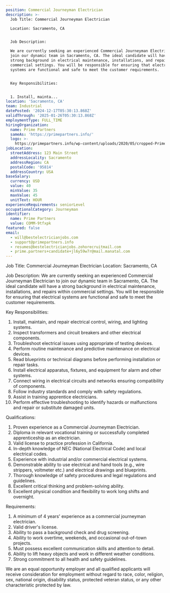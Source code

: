 ```yaml
---
position: Commercial Journeyman Electrician
description: >-
  Job Title: Commercial Journeyman Electrician

  Location: Sacramento, CA


  Job Description:

  We are currently seeking an experienced Commercial Journeyman Electrician to
  join our dynamic team in Sacramento, CA. The ideal candidate will have a
  strong background in electrical maintenance, installations, and repairs within
  commercial settings. You will be responsible for ensuring that electrical
  systems are functional and safe to meet the customer requirements.


  Key Responsibilities:


  1. Install, mainta...
location: 'Sacramento, CA'
team: Industrial
datePosted: '2024-12-17T05:30:13.868Z'
validThrough: '2025-01-26T05:30:13.868Z'
employmentType: FULL_TIME
hiringOrganization:
  name: Prime Partners
  sameAs: 'https://primepartners.info/'
  logo: >-
    https://primepartners.info/wp-content/uploads/2020/05/cropped-Prime-Partners-Logo-NO-BG-1-1.png
jobLocation:
  streetAddress: 123 Main Street
  addressLocality: Sacramento
  addressRegion: CA
  postalCode: '95814'
  addressCountry: USA
baseSalary:
  currency: USD
  value: 40
  minValue: 35
  maxValue: 45
  unitText: HOUR
experienceRequirements: seniorLevel
occupationalCategory: Journeyman
identifier:
  name: Prime Partners
  value: COMM-9tfxpk
featured: false
email:
  - will@bestelectricianjobs.com
  - support@primepartners.info
  - resumes@bestelectricianjobs.zohorecruitmail.com
  - prime.partners+candidate+jl6y59w7r@mail.manatal.com
---
```




Job Title: Commercial Journeyman Electrician
Location: Sacramento, CA

Job Description:
We are currently seeking an experienced Commercial Journeyman Electrician to join our dynamic team in Sacramento, CA. The ideal candidate will have a strong background in electrical maintenance, installations, and repairs within commercial settings. You will be responsible for ensuring that electrical systems are functional and safe to meet the customer requirements.

Key Responsibilities:

1. Install, maintain, and repair electrical control, wiring, and lighting systems.
2. Inspect transformers and circuit breakers and other electrical components.
3. Troubleshoot electrical issues using appropriate of testing devices.
4. Perform routine maintenance and predictive maintenance on electrical devices.
5. Read blueprints or technical diagrams before performing installation or repair tasks.
6. Install electrical apparatus, fixtures, and equipment for alarm and other systems.
7. Connect wiring in electrical circuits and networks ensuring compatibility of components.
8. Follow industry standards and comply with safety regulations.
9. Assist in training apprentice electricians.
10. Perform effective troubleshooting to identify hazards or malfunctions and repair or substitute damaged units.

Qualifications:

1. Proven experience as a Commercial Journeyman Electrician.
2. Diploma in relevant vocational training or successfully completed apprenticeship as an electrician.
3. Valid license to practice profession in California.
4. In-depth knowledge of NEC (National Electrical Code) and local electrical codes.
5. Experience with industrial and/or commercial electrical systems.
6. Demonstrable ability to use electrical and hand tools (e.g., wire strippers, voltmeter etc.) and electrical drawings and blueprints.
7. Thorough knowledge of safety procedures and legal regulations and guidelines.
8. Excellent critical thinking and problem-solving ability.
9. Excellent physical condition and flexibility to work long shifts and overnight.

Requirements:

1. A minimum of 4 years' experience as a commercial journeyman electrician.
2. Valid driver's license.
3. Ability to pass a background check and drug screening.
4. Ability to work overtime, weekends, and occasional out-of-town projects.
5. Must possess excellent communication skills and attention to detail.
6. Ability to lift heavy objects and work in different weather conditions.
7. Strong commitment to all health and safety guidelines.

We are an equal opportunity employer and all qualified applicants will receive consideration for employment without regard to race, color, religion, sex, national origin, disability status, protected veteran status, or any other characteristic protected by law.
